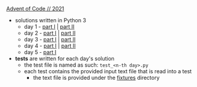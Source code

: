 [Advent of Code // 2021](https://adventofcode.com/2021/)

* solutions written in Python 3
  * day 1 - [part I](./day_01.py) | [part II](./day_01ii.py)
  * day 2 - [part I](./day_02.py) | [part II](./day_02ii.py)
  * day 3 - [part I](./day_03.py) | [part II](./day_03ii.py)
  * day 4 - [part I](./day_04.py) | [part II](./day_04ii.py)
  * day 5 - [part I](./day_05.py)
* **tests** are written for each day's solution
  * the test file is named as such: `test_<n-th day>.py`
  * each test contains the provided input text file that is read into a test
    * the text file is provided under the [fixtures](./fixtures) directory
